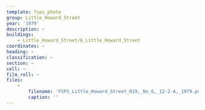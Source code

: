 ```yaml
---
template: fsps_photo
group: Little_Howard_Street
year: '1979'
description: ~
buildings:
    - Little_Howard_Street/6_Little_Howard_Street
coordinates: ~
heading: ~
classification: ~
section: ~
cell: ~
film_roll: ~
files:
    -
        filename: 'FSPS_Little_Howard_Street_019,_No_6,_12-2-A,_1979.png'
        caption: ''
---
```

